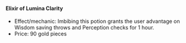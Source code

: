 #### Elixir of Lumina Clarity

- Effect/mechanic: Imbibing this potion grants the user advantage on Wisdom saving throws and Perception checks for 1 hour.
- Price: 90 gold pieces